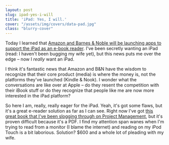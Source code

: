 ```yaml
---
layout: post
slug: ipad-yes-i-will
title: 'iPad: Yes, I will.'
cover: "/assets/img/covers/data-pad.jpg"
class: "blurry-cover"
---
```


Today I learned that [Amazon and Barnes & Noble will be launching apps to support the iPad as an e-book reader](http://arstechnica.com/apple/news/2010/03/amazon-and-barnes-noble-plan-to-ride-the-ipad-e-book-train.ars). I've been secretly wanting an iPad (read: I haven't been bugging my wife yet), but this news puts me over the edge – now I _really_ want an iPad.

I think it's fantastic news that Amazon and B&N have the wisdom to recognize that their core product (media) is where the money is, not the platforms they've launched (Kindle & Nook). I wonder what the conversations are like over at Apple – do they resent the competition with their iBook stuff or do they recognize that people like me are now more interested in the iPad platform?

So here I am, really, really eager for the iPad. Yeah, it's got some flaws, but it's a great e-reader solution as far as I can see. Right now I've got [this great book that I've been slogging through on Project Management](http://www.sitepoint.com/books/project1/), but it's proven difficult because it's a PDF. I find my attention span wanes when I'm trying to read from a monitor (I blame the internet) and reading on my iPod Touch is a bit laborious. Solution? $600 and a whole lot of pleading with my wife.
